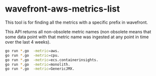 # wavefront-aws-metrics-list
This tool is for finding all the metrics with a specific prefix in wavefront.

This API returns all non-obsolete metric names (non obsolete means that some data point with that metric name was ingested at any point in time over the last 4 weeks).

```bash
go run *.go  -metric=aws.
go run *.go  -metric=cpu.
go run *.go  -metric=ecs.containerinsights.
go run *.go  -metric=monolith.
go run *.go  -metric=GenericJMX.
```